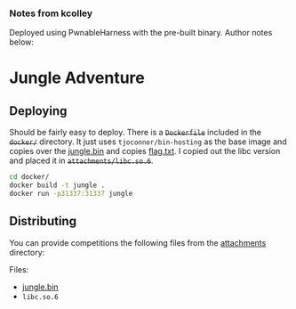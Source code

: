 ### Notes from kcolley

Deployed using PwnableHarness with the pre-built binary. Author notes below:

# Jungle Adventure

## Deploying

Should be fairly easy to deploy. There is a ~~`Dockerfile`~~ included in the
~~`docker/`~~ directory. It just uses `tjoconnor/bin-hosting` as the base
image and copies over the [jungle.bin](attachments/jungle.bin) and copies
[flag.txt](flag.txt). I copied out the libc version and placed it in
~~`attachments/libc.so.6`~~.

```sh
cd docker/
docker build -t jungle .
docker run -p31337:31337 jungle
```

## Distributing

You can provide competitions the following files from the
[attachments](attachments/) directory:

Files:

- [jungle.bin](attachments/jungle.bin)
- `libc.so.6`
